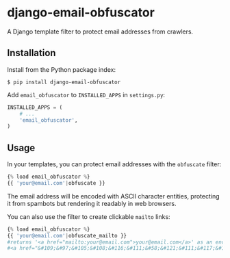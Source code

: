 django-email-obfuscator
=======================

A Django template filter to protect email addresses from crawlers.

Installation
------------

Install from the Python package index:

    $ pip install django-email-obfuscator

Add `email_obfuscator` to `INSTALLED_APPS` in `settings.py`:

```python
INSTALLED_APPS = (
    # ...
    'email_obfuscator',
)
```

Usage
-----

In your templates, you can protect email addresses with the `obfuscate`
filter:

```python
{% load email_obfuscator %}
{{ 'your@email.com'|obfuscate }}
```

The email address will be encoded with ASCII character entities, protecting it
from spambots but rendering it readably in web browsers.

You can also use the filter to create clickable `mailto` links:

```python
{% load email_obfuscator %}
{{ 'your@email.com'|obfuscate_mailto }}
#returns '<a href="mailto:your@email.com">your@email.com</a>' as an encoded string like
#<a href="&#109;&#97;&#105;&#108;&#116;&#111;&#58;&#121;&#111;&#117;&#114;&#64;&#101;&#109;&#97;&#105;&#108;&#46;&#99;&#111;&#109;">&#121;&#111;&#117;&#114;&#64;&#101;&#109;&#97;&#105;&#108;&#46;&#99;&#111;&#109;</a>
```

